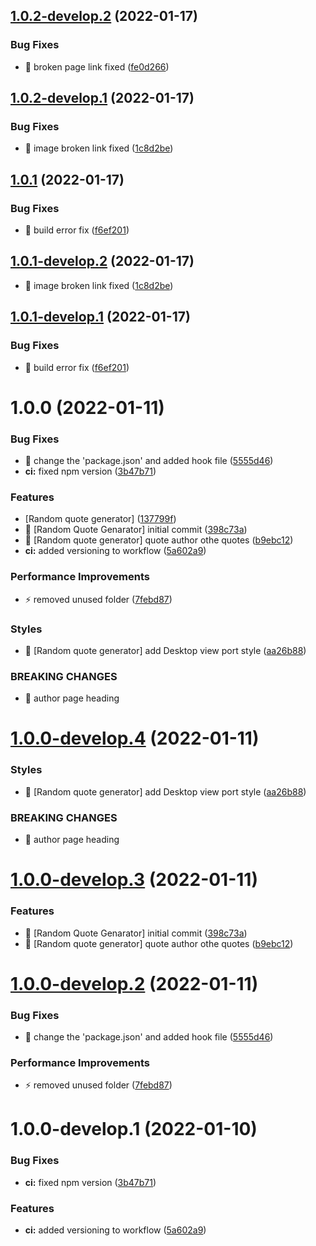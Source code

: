 ## [1.0.2-develop.2](https://github.com/salindae25/Dev-challenges/compare/v1.0.2-develop.1...v1.0.2-develop.2) (2022-01-17)


### Bug Fixes

* 🐛 broken page link fixed ([fe0d266](https://github.com/salindae25/Dev-challenges/commit/fe0d266179de5241f5fe0df496a28130848be2f6))

## [1.0.2-develop.1](https://github.com/salindae25/Dev-challenges/compare/v1.0.1...v1.0.2-develop.1) (2022-01-17)


### Bug Fixes

* 🐛 image broken link fixed ([1c8d2be](https://github.com/salindae25/Dev-challenges/commit/1c8d2be10064469eaba9b98eb7e86a95e86000e8))

## [1.0.1](https://github.com/salindae25/Dev-challenges/compare/v1.0.0...v1.0.1) (2022-01-17)

### Bug Fixes

- 🐛 build error fix ([f6ef201](https://github.com/salindae25/Dev-challenges/commit/f6ef20165798321303bd2991b019c8366540631c))

## [1.0.1-develop.2](https://github.com/salindae25/Dev-challenges/compare/v1.0.1-develop.1...v1.0.1-develop.2) (2022-01-17)

- 🐛 image broken link fixed ([1c8d2be](https://github.com/salindae25/Dev-challenges/commit/1c8d2be10064469eaba9b98eb7e86a95e86000e8))

## [1.0.1-develop.1](https://github.com/salindae25/Dev-challenges/compare/v1.0.0...v1.0.1-develop.1) (2022-01-17)

### Bug Fixes

- 🐛 build error fix ([f6ef201](https://github.com/salindae25/Dev-challenges/commit/f6ef20165798321303bd2991b019c8366540631c))

# 1.0.0 (2022-01-11)

### Bug Fixes

- 🐛 change the 'package.json' and added hook file ([5555d46](https://github.com/salindae25/Dev-challenges/commit/5555d463a4af8e9028a4dd795b414f13cab881bd))
- **ci:** fixed npm version ([3b47b71](https://github.com/salindae25/Dev-challenges/commit/3b47b71c71a7466cee56a4464a7ae1512f5a7d31))

### Features

- [Random quote generator] ([137799f](https://github.com/salindae25/Dev-challenges/commit/137799f0c876d5dec6b30203ad5ba027b7765cf4))
- 🎸 [Random Quote Genarator] initial commit ([398c73a](https://github.com/salindae25/Dev-challenges/commit/398c73ae253d24a3ad940b2faab5631431fe1963))
- 🎸 [Random quote generator] quote author othe quotes ([b9ebc12](https://github.com/salindae25/Dev-challenges/commit/b9ebc12d7eb043bbdf5af949b956a7a113295b6e))
- **ci:** added versioning to workflow ([5a602a9](https://github.com/salindae25/Dev-challenges/commit/5a602a9eaf0ccac478484195158c34e725fdb676))

### Performance Improvements

- ⚡️ removed unused folder ([7febd87](https://github.com/salindae25/Dev-challenges/commit/7febd877d3f143609a5d2f3e56f5ca1181b09d16))

### Styles

- 💄 [Random quote generator] add Desktop view port style ([aa26b88](https://github.com/salindae25/Dev-challenges/commit/aa26b88b11456ee82c41dc1907322adffeee4743))

### BREAKING CHANGES

- 🧨 author page heading

# [1.0.0-develop.4](https://github.com/salindae25/Dev-challenges/compare/v1.0.0-develop.3...v1.0.0-develop.4) (2022-01-11)

### Styles

- 💄 [Random quote generator] add Desktop view port style ([aa26b88](https://github.com/salindae25/Dev-challenges/commit/aa26b88b11456ee82c41dc1907322adffeee4743))

### BREAKING CHANGES

- 🧨 author page heading

# [1.0.0-develop.3](https://github.com/salindae25/Dev-challenges/compare/v1.0.0-develop.2...v1.0.0-develop.3) (2022-01-11)

### Features

- 🎸 [Random Quote Genarator] initial commit ([398c73a](https://github.com/salindae25/Dev-challenges/commit/398c73ae253d24a3ad940b2faab5631431fe1963))
- 🎸 [Random quote generator] quote author othe quotes ([b9ebc12](https://github.com/salindae25/Dev-challenges/commit/b9ebc12d7eb043bbdf5af949b956a7a113295b6e))

# [1.0.0-develop.2](https://github.com/salindae25/Dev-challenges/compare/v1.0.0-develop.1...v1.0.0-develop.2) (2022-01-11)

### Bug Fixes

- 🐛 change the 'package.json' and added hook file ([5555d46](https://github.com/salindae25/Dev-challenges/commit/5555d463a4af8e9028a4dd795b414f13cab881bd))

### Performance Improvements

- ⚡️ removed unused folder ([7febd87](https://github.com/salindae25/Dev-challenges/commit/7febd877d3f143609a5d2f3e56f5ca1181b09d16))

# 1.0.0-develop.1 (2022-01-10)

### Bug Fixes

- **ci:** fixed npm version ([3b47b71](https://github.com/salindae25/Dev-challenges/commit/3b47b71c71a7466cee56a4464a7ae1512f5a7d31))

### Features

- **ci:** added versioning to workflow ([5a602a9](https://github.com/salindae25/Dev-challenges/commit/5a602a9eaf0ccac478484195158c34e725fdb676))
